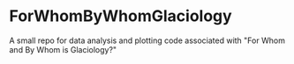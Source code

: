# ForWhomByWhomGlaciology
A small repo for data analysis and plotting code associated with "For Whom and By Whom is Glaciology?"
